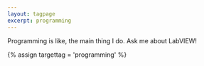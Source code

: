 ```yaml
---
layout: tagpage
excerpt: programming
---
```

Programming is like, the main thing I do.  Ask me about LabVIEW!

{% assign targettag = 'programming' %}
